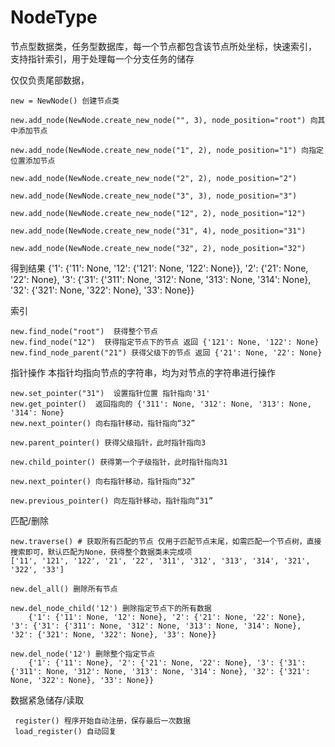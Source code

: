 # NodeType
节点型数据类，任务型数据库，每一个节点都包含该节点所处坐标，快速索引， 支持指针索引，用于处理每一个分支任务的储存

仅仅负责尾部数据，


    new = NewNode() 创建节点类

    new.add_node(NewNode.create_new_node("", 3), node_position="root") 向其中添加节点

    new.add_node(NewNode.create_new_node("1", 2), node_position="1") 向指定位置添加节点

    new.add_node(NewNode.create_new_node("2", 2), node_position="2")

    new.add_node(NewNode.create_new_node("3", 3), node_position="3")

    new.add_node(NewNode.create_new_node("12", 2), node_position="12")

    new.add_node(NewNode.create_new_node("31", 4), node_position="31")

    new.add_node(NewNode.create_new_node("32", 2), node_position="32")
    

得到结果
    {'1': {'11': None, '12': {'121': None, '122': None}}, '2': {'21': None, '22': None}, '3': {'31': {'311': None, '312': None, '313': None, '314': None}, '32': {'321': None, '322': None}, '33': None}}
    
索引

    new.find_node("root")  获得整个节点
    new.find_node("12")  获得指定节点下的节点 返回 {'121': None, '122': None}
    new.find_node_parent("21") 获得父级下的节点 返回 {'21': None, '22': None}
    
指针操作 本指针均指向节点的字符串，均为对节点的字符串进行操作

    new.set_pointer("31")  设置指针位置 指针指向'31'
    new.get_pointer()  返回指向的 {'311': None, '312': None, '313': None, '314': None}
    new.next_pointer() 向右指针移动，指针指向“32”

    new.parent_pointer() 获得父级指针，此时指针指向3

    new.child_pointer() 获得第一个子级指针，此时指针指向31
    
    new.next_pointer() 向右指针移动，指针指向“32”
    
    new.previous_pointer() 向左指针移动，指针指向“31”
    
匹配/删除

    new.traverse() # 获取所有匹配的节点 仅用于匹配节点末尾，如需匹配一个节点树，直接搜索即可，默认匹配为None，获得整个数据类未完成项
    ['11', '121', '122', '21', '22', '311', '312', '313', '314', '321', '322', '33']

    new.del_all() 删除所有节点
    
    new.del_node_child('12') 删除指定节点下的所有数据
        {'1': {'11': None, '12': None}, '2': {'21': None, '22': None}, '3': {'31': {'311': None, '312': None, '313': None, '314': None}, '32': {'321': None, '322': None}, '33': None}}
        
    new.del_node('12') 删除整个指定节点
        {'1': {'11': None}, '2': {'21': None, '22': None}, '3': {'31': {'311': None, '312': None, '313': None, '314': None}, '32': {'321': None, '322': None}, '33': None}}
    
数据紧急储存/读取

     register() 程序开始自动注册，保存最后一次数据
     load_register() 自动回复



